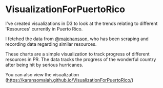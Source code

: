 # VisualizationForPuertoRico
I've created visualizations in D3 to look at the trends relating to different 'Resources' currently in Puerto Rico.

I fetched the data from [@majohansson](https://github.com/majohansson/maria-puerto-rico), who has been scraping and recording data regarding similar resources.

These charts are a simple visualization to track progress of different resources in PR.
The data tracks the progress of the wonderful country after being hit by serious hurricanes.

You can also view the visualization
(https://karansomaiah.github.io/VisualizationForPuertoRico/)
